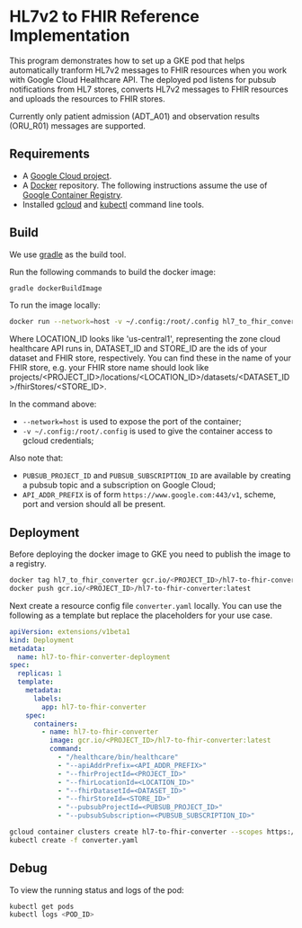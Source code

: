 # HL7v2 to FHIR Reference Implementation

This program demonstrates how to set up a GKE pod that helps automatically tranform HL7v2 messages to FHIR resources when you work with Google Cloud Healthcare API. The deployed pod listens for pubsub notifications from HL7 stores, converts HL7v2 messages to FHIR resources and uploads the
resources to FHIR stores.

Currently only patient admission (ADT_A01) and observation results (ORU_R01) messages are supported.

## Requirements

* A [Google Cloud project](https://cloud.google.com).
* A [Docker](https://docs.docker.com/) repository. The following instructions assume the use of [Google Container Registry](https://cloud.google.com/container-registry/).
* Installed [gcloud](https://cloud.google.com/sdk/gcloud/) and [kubectl](https://kubernetes.io/docs/tasks/tools/install-kubectl/) command line tools.

## Build

We use [gradle](https://gradle.org/) as the build tool.

Run the following commands to build the docker image:

```bash
gradle dockerBuildImage
```

To run the image locally:

```bash
docker run --network=host -v ~/.config:/root/.config hl7_to_fhir_converter /healthcare/bin/healthcare --fhirProjectId=<PROJECT_ID> --fhirLocationId=<LOCATION_ID> --fhirDatasetId=<DATASET_ID> --fhirStoreId=<STORE_ID> --pubsubProjectId=<PUBSUB_PROJECT_ID> --pubsubSubscription=<PUBSUB_SUBSCRIPTION_ID> --apiAddrPrefix=<API_ADDR_PREFIX>
```

Where LOCATION_ID looks like 'us-central1', representing the zone cloud healthcare API runs in, DATASET_ID and STORE_ID are the ids of your dataset and FHIR store, respectively. You can find these in the name of your FHIR store, e.g. your FHIR store name should look like projects/<PROJECT_ID>/locations/<LOCATION_ID>/datasets/<DATASET_ID>/fhirStores/<STORE_ID>.

In the command above:
* `--network=host` is used to expose the port of the container;
* `-v ~/.config:/root/.config` is used to give the container access to gcloud credentials;

Also note that:
* `PUBSUB_PROJECT_ID` and `PUBSUB_SUBSCRIPTION_ID` are available by creating a pubsub topic and a subscription on Google Cloud;
* `API_ADDR_PREFIX` is of form `https://www.google.com:443/v1`, scheme, port and version should all be present.

## Deployment

Before deploying the docker image to GKE you need to publish the image to a registry.

```bash
docker tag hl7_to_fhir_converter gcr.io/<PROJECT_ID>/hl7-to-fhir-converter:latest
docker push gcr.io/<PROJECT_ID>/hl7-to-fhir-converter:latest
```

Next create a resource config file `converter.yaml` locally. You can use the following as a template but replace the placeholders for your use case.

```yaml
apiVersion: extensions/v1beta1
kind: Deployment
metadata:
  name: hl7-to-fhir-converter-deployment
spec:
  replicas: 1
  template:
    metadata:
      labels:
        app: hl7-to-fhir-converter
    spec:
      containers:
        - name: hl7-to-fhir-converter
          image: gcr.io/<PROJECT_ID>/hl7-to-fhir-converter:latest
          command:
            - "/healthcare/bin/healthcare"
            - "--apiAddrPrefix=<API_ADDR_PREFIX>"
            - "--fhirProjectId=<PROJECT_ID>"
            - "--fhirLocationId=<LOCATION_ID>"
            - "--fhirDatasetId=<DATASET_ID>"
            - "--fhirStoreId=<STORE_ID>"
            - "--pubsubProjectId=<PUBSUB_PROJECT_ID>"
            - "--pubsubSubscription=<PUBSUB_SUBSCRIPTION_ID>"
```

```bash
gcloud container clusters create hl7-to-fhir-converter --scopes https://www.googleapis.com/auth/pubsub,https://www.googleapis.com/auth/cloud-healthcare
kubectl create -f converter.yaml
```

## Debug

To view the running status and logs of the pod:

```bash
kubectl get pods
kubectl logs <POD_ID>
```
